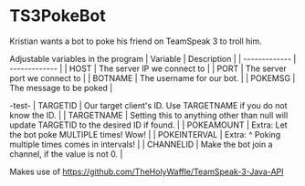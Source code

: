 # TS3PokeBot
Kristian wants a bot to poke his friend on TeamSpeak 3 to troll him.

Adjustable variables in the program
| Variable      | Description |
| ------------- | ------------- |
| HOST          | The server IP we connect to |
| PORT          | The server port we connect to |
| BOTNAME       | The username for our bot. |
| POKEMSG       | The message to be poked |

-test-
| TARGETID      | Our target client's ID. Use TARGETNAME if you do not know the ID. |
| TARGETNAME    | Setting this to anything other than null will update TARGETID to the desired ID if found. |
| POKEAMOUNT    | Extra: Let the bot poke MULTIPLE times! Wow! |
| POKEINTERVAL  | Extra: ^ Poking multiple times comes in intervals! |
| CHANNELID     | Make the bot join a channel, if the value is not 0. |

Makes use of https://github.com/TheHolyWaffle/TeamSpeak-3-Java-API
